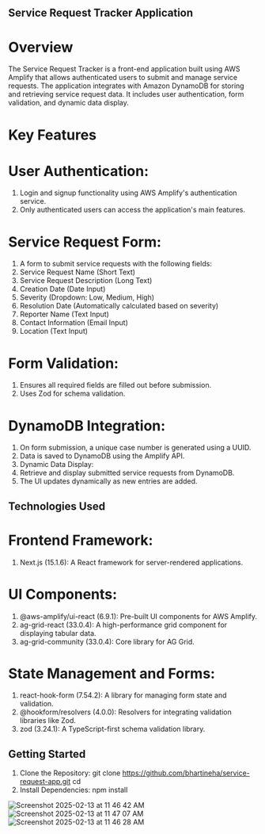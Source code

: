 ## Service Request Tracker Application

# Overview

The Service Request Tracker is a front-end application built using AWS Amplify that allows authenticated users to submit and manage service requests. The application integrates with Amazon DynamoDB for storing and retrieving service request data. It includes user authentication, form validation, and dynamic data display.

# Key Features
  # User Authentication:

  1. Login and signup functionality using AWS Amplify's authentication service.
  2. Only authenticated users can access the application's main features.

  # Service Request Form:

  1. A form to submit service requests with the following fields:
  2. Service Request Name (Short Text)
  3. Service Request Description (Long Text)
  4. Creation Date (Date Input)
  5. Severity (Dropdown: Low, Medium, High)
  6. Resolution Date (Automatically calculated based on severity)
  7. Reporter Name (Text Input)
  8. Contact Information (Email Input)
  9. Location (Text Input)

  # Form Validation:

  1. Ensures all required fields are filled out before submission.
  2. Uses Zod for schema validation.

  # DynamoDB Integration:

  1. On form submission, a unique case number is generated using a UUID.
  2. Data is saved to DynamoDB using the Amplify API.
  3. Dynamic Data Display:
  4. Retrieve and display submitted service requests from DynamoDB.
  5. The UI updates dynamically as new entries are added.

## Technologies Used
  # Frontend Framework:
   1. Next.js (15.1.6): A React framework for server-rendered applications.

  # UI Components:
  1. @aws-amplify/ui-react (6.9.1): Pre-built UI components for AWS Amplify.
  2. ag-grid-react (33.0.4): A high-performance grid component for displaying tabular data.
  3. ag-grid-community (33.0.4): Core library for AG Grid. 

  # State Management and Forms:

   1. react-hook-form (7.54.2): A library for managing form state and validation.
   2. @hookform/resolvers (4.0.0): Resolvers for integrating validation libraries like Zod.
   3. zod (3.24.1): A TypeScript-first schema validation library.

## Getting Started
  1. Clone the Repository:
     git clone https://github.com/bhartineha/service-request-app.git
     cd <repository-folder>
  2. Install Dependencies:
     npm install

  ![Screenshot 2025-02-13 at 11 46 42 AM](https://github.com/user-attachments/assets/c48ac8b6-38d2-4998-a8ac-cf2befdf39e9)
![Screenshot 2025-02-13 at 11 47 07 AM](https://github.com/user-attachments/assets/0be6b979-4b1d-43b4-ab7d-c60a20f5a2ad)
![Screenshot 2025-02-13 at 11 46 28 AM](https://github.com/user-attachments/assets/4d498c9e-12f4-490d-ac0c-6a87b7a7a4f4)





